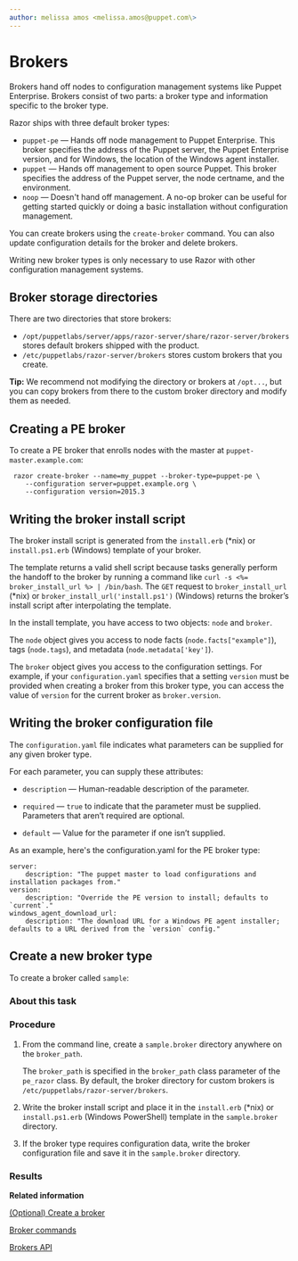 ```yaml
---
author: melissa amos <melissa.amos@puppet.com\>
---
```


# Brokers

Brokers hand off nodes to configuration management systems like Puppet Enterprise. Brokers consist of two parts: a broker type and information specific to the broker type.

Razor ships with three default broker types:

-   `puppet-pe` — Hands off node management to Puppet Enterprise. This broker specifies the address of the Puppet server, the Puppet Enterprise version, and for Windows, the location of the Windows agent installer.
-   `puppet` — Hands off management to open source Puppet. This broker specifies the address of the Puppet server, the node certname, and the environment.
-   `noop` — Doesn't hand off management. A no-op broker can be useful for getting started quickly or doing a basic installation without configuration management.

You can create brokers using the `create-broker` command. You can also update configuration details for the broker and delete brokers.

Writing new broker types is only necessary to use Razor with other configuration management systems.

## Broker storage directories

There are two directories that store brokers:

-   `/opt/puppetlabs/server/apps/razor-server/share/razor-server/brokers` stores default brokers shipped with the product.
-   `/etc/puppetlabs/razor-server/brokers` stores custom brokers that you create.

**Tip:** We recommend not modifying the directory or brokers at `/opt...`, but you can copy brokers from there to the custom broker directory and modify them as needed.

## Creating a PE broker

To create a PE broker that enrolls nodes with the master at `puppet-master.example.com`:

```
 razor create-broker --name=my_puppet --broker-type=puppet-pe \
    --configuration server=puppet.example.org \
    --configuration version=2015.3
```

## Writing the broker install script

The broker install script is generated from the `install.erb` \(\*nix\) or `install.ps1.erb` \(Windows\) template of your broker.

The template returns a valid shell script because tasks generally perform the handoff to the broker by running a command like `curl -s <%= broker_install_url %> | /bin/bash`. The `GET` request to `broker_install_url` \(\*nix\) or `broker_install_url('install.ps1')` \(Windows\) returns the broker’s install script after interpolating the template.

In the install template, you have access to two objects: `node` and `broker`.

The `node` object gives you access to node facts \(`node.facts["example"]`\), tags \(`node.tags`\), and metadata \(`node.metadata['key']`\).

The `broker` object gives you access to the configuration settings. For example, if your `configuration.yaml` specifies that a setting `version` must be provided when creating a broker from this broker type, you can access the value of `version` for the current broker as `broker.version`.

## Writing the broker configuration file

The `configuration.yaml` file indicates what parameters can be supplied for any given broker type.

For each parameter, you can supply these attributes:

-   `description` — Human-readable description of the parameter.

-   `required` — `true` to indicate that the parameter must be supplied. Parameters that aren’t required are optional.

-   `default` — Value for the parameter if one isn’t supplied.

As an example, here's the configuration.yaml for the PE broker type:

```
server:
    description: "The puppet master to load configurations and installation packages from."
version:
    description: "Override the PE version to install; defaults to `current`."
windows_agent_download_url:
    description: "The download URL for a Windows PE agent installer; defaults to a URL derived from the `version` config."
```

## Create a new broker type

To create a broker called `sample`:

### About this task

### Procedure

1.  From the command line, create a `sample.broker` directory anywhere on the `broker_path`.

    The `broker_path` is specified in the `broker_path` class parameter of the `pe_razor` class. By default, the broker directory for custom brokers is `/etc/puppetlabs/razor-server/brokers`.

2.  Write the broker install script and place it in the `install.erb` \(\*nix\) or `install.ps1.erb` \(Windows PowerShell\) template in the `sample.broker` directory.

3.  If the broker type requires configuration data, write the broker configuration file and save it in the `sample.broker` directory.


### Results

**Related information**  


[\(Optional\) Create a broker](provisioning_a_windows_node.md#)

[Broker commands](using_the_razor_client.md#)

[Brokers API](using_the_razor_api.md#)

